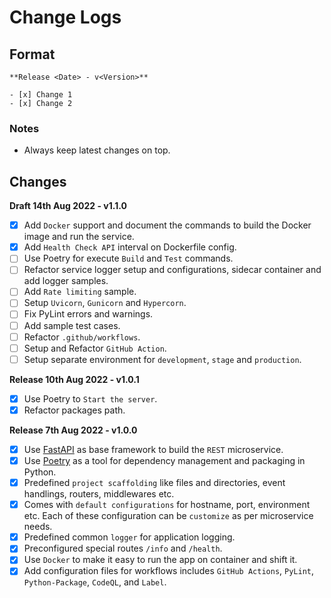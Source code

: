 # Change Logs

## Format

```
**Release <Date> - v<Version>**

- [x] Change 1
- [x] Change 2
```

### Notes

* Always keep latest changes on top.

## Changes

**Draft 14th Aug 2022 - v1.1.0**

- [x] Add `Docker` support and document the commands to build the Docker image and run the service.
- [x] Add `Health Check API` interval on Dockerfile config.
- [ ] Use Poetry for execute `Build` and `Test` commands.
- [ ] Refactor service logger setup and configurations, sidecar container and add logger samples.
- [ ] Add `Rate limiting` sample.
- [ ] Setup `Uvicorn`, `Gunicorn` and `Hypercorn`.
- [ ] Fix PyLint errors and warnings.
- [ ] Add sample test cases.
- [ ] Refactor `.github/workflows`.
- [ ] Setup and Refactor `GitHub Action`.
- [ ] Setup separate environment for `development`, `stage` and `production`.

**Release 10th Aug 2022 - v1.0.1**

- [x] Use Poetry to `Start the server`.
- [x] Refactor packages path.

**Release 7th Aug 2022 - v1.0.0**

- [x] Use [FastAPI](https://fastapi.tiangolo.com/) as base framework to build the `REST` microservice.
- [x] Use [Poetry](https://python-poetry.org/docs/) as a tool for dependency management and packaging in Python.
- [x] Predefined `project scaffolding` like files and directories, event handlings, routers, middlewares etc.
- [x] Comes with `default configurations` for hostname, port, environment etc. Each of these configuration can be `customize` as per microservice needs.
- [x] Predefined common `logger` for application logging.
- [x] Preconfigured special routes `/info` and `/health`.
- [x] Use `Docker` to make it easy to run the app on container and shift it.
- [x] Add configuration files for workflows includes `GitHub Actions`, `PyLint`, `Python-Package`, `CodeQL`, and `Label`.
